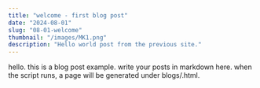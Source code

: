 ```yaml
---
title: "welcome - first blog post"
date: "2024-08-01"
slug: "08-01-welcome"
thumbnail: "/images/MK1.png"
description: "Hello world post from the previous site."
---
```


hello. this is a blog post example. write your posts in markdown here. when the script runs, a page will be generated under blogs/<slug>.html.
